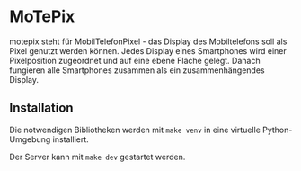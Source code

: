 MoTePix
=======

motepix steht für MobilTelefonPixel - das Display des Mobiltelefons soll als
Pixel genutzt werden können. Jedes Display eines Smartphones wird einer 
Pixelposition zugeordnet und auf eine ebene Fläche gelegt. Danach fungieren alle
Smartphones zusammen als ein zusammenhängendes Display.

Installation
------------

Die notwendigen Bibliotheken werden mit `make venv`
in eine virtuelle Python-Umgebung installiert.

Der Server kann mit `make dev` gestartet werden.
